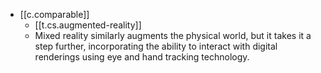 
- [[c.comparable]]
  - [[t.cs.augmented-reality]]
  - Mixed reality similarly augments the physical world, but it takes it a step further, incorporating the ability to interact with digital renderings using eye and hand tracking technology.

